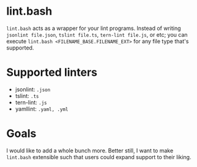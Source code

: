 lint.bash
=========

`lint.bash` acts as a wrapper for your lint programs. Instead of writing `jsonlint file.json`, `tslint file.ts`, `tern-lint file.js`, or etc; you can execute `lint.bash <FILENAME_BASE.FILENAME_EXT>` for any file type that's supported.


# Supported linters
* jsonlint: `.json`
* tslint: `.ts`
* tern-lint: `.js`
* yamllint: `.yaml, .yml`

# Goals
I would like to add a whole bunch more. Better still, I want to make `lint.bash` extensible such that users could expand support to their liking.
